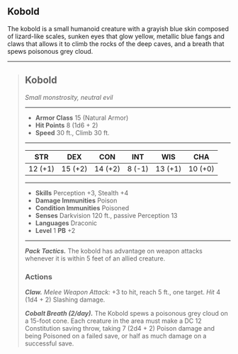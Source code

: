 ## Kobold
The kobold is a small humanoid creature with a grayish blue skin composed of lizard-like scales, sunken eyes that glow yellow, metallic blue fangs and claws that allows it to climb the rocks of the deep caves, and a breath that spews poisonous grey cloud.


___
> ## Kobold
>*Small monstrosity, neutral evil*
> ___
> - **Armor Class** 15 (Natural Armor)
> - **Hit Points** 8 (1d6 + 2)
> - **Speed** 30 ft., Climb 30 ft.
>___
>|   STR   |   DEX   |   CON   |   INT   |   WIS   |   CHA   |
>|:-------:|:-------:|:-------:|:-------:|:-------:|:-------:|
>| 12 (+1) | 15 (+2) | 14 (+2) |  8 (-1) | 13 (+1) | 10 (+0) |
>___
> - **Skills** Perception +3, Stealth +4
> - **Damage Immunities** Poison
> - **Condition Immunities** Poisoned
> - **Senses** Darkvision 120 ft., passive Perception 13
> - **Languages** Draconic
> - **Level** 1 **PB** +2
> ___
> ***Pack Tactics.***
> The kobold has advantage on weapon attacks whenever it is within 5 feet of an allied creature.
>
>
> ### Actions
> ***Claw.*** *Melee Weapon Attack:* +3 to hit, reach 5 ft., one target. *Hit* 4 (1d4 + 2) Slashing damage.
>
> ***Cobalt Breath (2/day).*** The Kobold spews a poisonous grey cloud on a 15-foot cone. Each creature in the area must make a DC 12 Constitution saving throw, taking 7 (2d4 + 2) Poison damage and being Poisoned on a failed save, or half as much damage on a successful save.
>